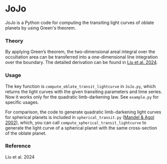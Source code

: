 # JoJo

JoJo is a Python code for computing the transiting light curves of oblate planets by using Green's theorem.

### Theory

By applying Green’s theorem, the two-dimensional areal integral over the occultation area can be transferred into a one-dimensional line integration over the boundary. The detailed derivation can be found in <a href='https://www.overleaf.com/project/6540c5890aa1271d632eba87'>Liu et al. 2024</a>.

### Usage

The key function is ```compute_oblate_transit_lightcurve``` in ```JoJo.py```, which returns the light curves with the given transiting parameters and time series. Now it works only for the quadratic limb-darkening law. See ```example.py``` for specific usages.

For comparison, the code to generate quadratic limb-darkening light curves for spherical planets is included in ```spherical_transit.py``` (<a href='[Analytic Light Curves for Planetary Transit Searches - IOPscience](https://iopscience.iop.org/article/10.1086/345520)'>Mandel & Agol 2002</a>), which, you can call ```compute_spherical_transit_lightcurve``` to generate the light curve of a spherical planet with the same cross-section of the oblate planet.

### Reference
Liu et al. 2024